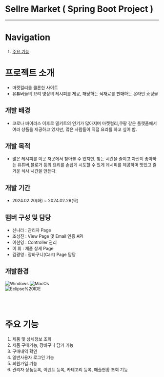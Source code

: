 # Sellre Market ( Spring Boot Project )
----

# Navigation
1. [주요 기능](#주요-기능)


# 프로젝트 소개 
 * 마켓컬리를 클론한 사이트
 * 유튜버들의 요리 영상의 레시피를 제공, 해당하는 식재료를 판매하는 온라인 쇼핑몰

## 개발 배경
 * 코로나 바이러스 이후로 밀키트의 인기가 많아지며 마켓컬리,쿠팡 같은 플랫폼에서 여러 상품을 제공하고 있지만, 많은 사람들이 직접 요리를 하고 싶어 함.

## 개발 목적
 * 많은 레시피를 이곳 저곳에서 찾아볼 수 있지만, 찾는 시간을 줄이고 자신이 좋아하는 유튜버,블로거 등의 요리를 손쉽게 시도할 수 있게 레시피를 제공하며 맛있고 즐거운 식사 시간을 만든다.


 ## 개발 기간
 * 2024.02.20(화) ~ 2024.02.29(목)


 ## 맴버 구성 및 담당
 *  신나라 : 관리자 Page
 *  조성진 : View Page 및 Email 인증 API
 *  이천영 : Controller 관리
 *  이 휘 : 제품 상세 Page
 *  김광영 : 장바구니(Cart) Page 담당

 
 ## 개발환경
![Windows](https://img.shields.io/badge/Windows-0078D4.svg?&style=for-the-badge&logo=Windows&logoColor=white)
![MacOs](https://img.shields.io/badge/Mac%20Os-8D8D8D.svg?&style=for-the-badge&logo=MacOs&logoColor=white)<br>
![Eclipse%20IDE](https://img.shields.io/badge/Eclipse%20IDE-2C2255.svg?&style=for-the-badge&logo=Eclipse%20IDE&logoColor=white)<br>
<!--![SpringBoot]-->

<br><br>
# 주요 기능
1. 제품 및 상세정보 조회
2. 제품 구매기능, 장바구니 담기 기능
3. 구매내역 확인
4. 일반사용자 로그인 기능
5. 회원가입 기능
6. 관리자 상품등록, 이벤트 등록, 카테고리 등록, 매출현황 조회 기능

  
